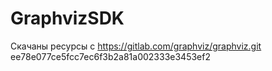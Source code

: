 #  GraphvizSDK

Скачаны ресурсы с https://gitlab.com/graphviz/graphviz.git
ee78e077ce5fcc7ec6f3b2a81a002333e3453ef2
